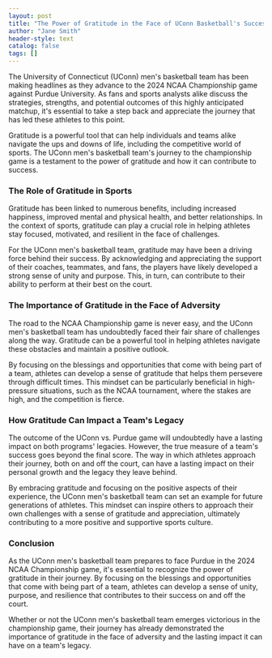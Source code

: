 ```yaml
---
layout: post
title: "The Power of Gratitude in the Face of UConn Basketball's Success"
author: "Jane Smith"
header-style: text
catalog: false
tags: []
---
```


The University of Connecticut (UConn) men's basketball team has been making headlines as they advance to the 2024 NCAA Championship game against Purdue University. As fans and sports analysts alike discuss the strategies, strengths, and potential outcomes of this highly anticipated matchup, it's essential to take a step back and appreciate the journey that has led these athletes to this point.

Gratitude is a powerful tool that can help individuals and teams alike navigate the ups and downs of life, including the competitive world of sports. The UConn men's basketball team's journey to the championship game is a testament to the power of gratitude and how it can contribute to success.

### The Role of Gratitude in Sports

Gratitude has been linked to numerous benefits, including increased happiness, improved mental and physical health, and better relationships. In the context of sports, gratitude can play a crucial role in helping athletes stay focused, motivated, and resilient in the face of challenges.

For the UConn men's basketball team, gratitude may have been a driving force behind their success. By acknowledging and appreciating the support of their coaches, teammates, and fans, the players have likely developed a strong sense of unity and purpose. This, in turn, can contribute to their ability to perform at their best on the court.

### The Importance of Gratitude in the Face of Adversity

The road to the NCAA Championship game is never easy, and the UConn men's basketball team has undoubtedly faced their fair share of challenges along the way. Gratitude can be a powerful tool in helping athletes navigate these obstacles and maintain a positive outlook.

By focusing on the blessings and opportunities that come with being part of a team, athletes can develop a sense of gratitude that helps them persevere through difficult times. This mindset can be particularly beneficial in high-pressure situations, such as the NCAA tournament, where the stakes are high, and the competition is fierce.

### How Gratitude Can Impact a Team's Legacy

The outcome of the UConn vs. Purdue game will undoubtedly have a lasting impact on both programs' legacies. However, the true measure of a team's success goes beyond the final score. The way in which athletes approach their journey, both on and off the court, can have a lasting impact on their personal growth and the legacy they leave behind.

By embracing gratitude and focusing on the positive aspects of their experience, the UConn men's basketball team can set an example for future generations of athletes. This mindset can inspire others to approach their own challenges with a sense of gratitude and appreciation, ultimately contributing to a more positive and supportive sports culture.

### Conclusion

As the UConn men's basketball team prepares to face Purdue in the 2024 NCAA Championship game, it's essential to recognize the power of gratitude in their journey. By focusing on the blessings and opportunities that come with being part of a team, athletes can develop a sense of unity, purpose, and resilience that contributes to their success on and off the court.

Whether or not the UConn men's basketball team emerges victorious in the championship game, their journey has already demonstrated the importance of gratitude in the face of adversity and the lasting impact it can have on a team's legacy.
